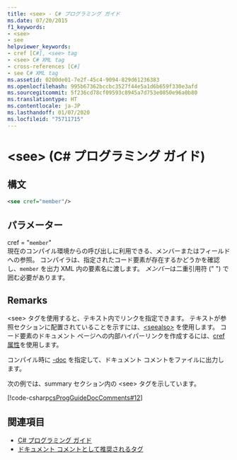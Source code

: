 ```yaml
---
title: <see> - C# プログラミング ガイド
ms.date: 07/20/2015
f1_keywords:
- <see>
- see
helpviewer_keywords:
- cref [C#], <see> tag
- <see> C# XML tag
- cross-references [C#]
- see C# XML tag
ms.assetid: 0200de01-7e2f-45c4-9094-829d61236383
ms.openlocfilehash: 995b67362bccbc3527f44e5a1d6b659f330e3afd
ms.sourcegitcommit: 5f236cd78cf09593c8945a7d753e0850e96a0b80
ms.translationtype: HT
ms.contentlocale: ja-JP
ms.lasthandoff: 01/07/2020
ms.locfileid: "75711715"
---
```

# <a name="see-c-programming-guide"></a>\<see> (C# プログラミング ガイド)
## <a name="syntax"></a>構文  
  
```xml  
<see cref="member"/>  
```  
  
## <a name="parameters"></a>パラメーター  
 cref = "`member`"  
 現在のコンパイル環境からの呼び出しに利用できる、メンバーまたはフィールドへの参照。 コンパイラは、指定されたコード要素が存在するかどうかを確認し、`member` を出力 XML 内の要素名に渡します。 *メンバー*は二重引用符 (" ") で囲む必要があります。  
  
## <a name="remarks"></a>Remarks  
 \<see> タグを使用すると、テキスト内でリンクを指定できます。 テキストが参照セクションに配置されていることを示すには、[\<seealso>](./seealso.md) を使用します。 コード要素のドキュメント ページへの内部ハイパーリンクを作成するには、[cref 属性](./cref-attribute.md)を使用します。  
  
 コンパイル時に [-doc](../../language-reference/compiler-options/doc-compiler-option.md) を指定して、ドキュメント コメントをファイルに出力します。  
  
 次の例では、summary セクション内の \<see> タグを示しています。  
  
 [!code-csharp[csProgGuideDocComments#12](~/samples/snippets/csharp/VS_Snippets_VBCSharp/csProgGuideDocComments/CS/DocComments.cs#12)]  
  
## <a name="see-also"></a>関連項目

- [C# プログラミング ガイド](../index.md)
- [ドキュメント コメントとして推奨されるタグ](./recommended-tags-for-documentation-comments.md)
